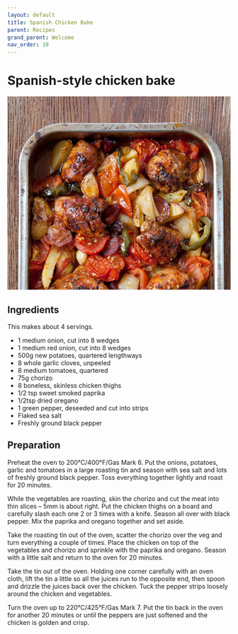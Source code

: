 ```yaml
---
layout: default
title: Spanish Chicken Bake
parent: Recipes
grand_parent: Welcome
nav_order: 10
---
```

# Spanish-style chicken bake

![Spanish-style chicken bake](spanish-chicken-bake.jpg)

## Ingredients
This makes about 4 servings.

- 1 medium onion, cut into 8 wedges
- 1 medium red onion, cut into 8 wedges
- 500g new potatoes, quartered lengthways
- 8 whole garlic cloves, unpeeled
- 8 medium tomatoes, quartered
- 75g chorizo
- 8 boneless, skinless chicken thighs
- 1/2 tsp sweet smoked paprika
- 1/2tsp dried oregano
- 1 green pepper, deseeded and cut into strips
- Flaked sea salt
- Freshly ground black pepper

## Preparation

Preheat the oven to 200°C/400°F/Gas Mark 6. Put the onions, potatoes, garlic and tomatoes in a large roasting tin and season with sea salt and lots of freshly ground black pepper. Toss everything together lightly and roast for 20 minutes.

While the vegetables are roasting, skin the chorizo and cut the meat into thin slices – 5mm is about right. Put the chicken thighs on a board and carefully slash each one 2 or 3 times with a knife. Season all over with black pepper. Mix the paprika and oregano together and set aside.

Take the roasting tin out of the oven, scatter the chorizo over the veg and turn everything a couple of times. Place the chicken on top of the vegetables and chorizo and sprinkle with the paprika and oregano. Season with a little salt and return to the oven for 20 minutes.

Take the tin out of the oven. Holding one corner carefully with an oven cloth, lift the tin a little so all the juices run to the opposite end, then spoon and drizzle the juices back over the chicken. Tuck the pepper strips loosely around the chicken and vegetables.

Turn the oven up to 220°C/425°F/Gas Mark 7. Put the tin back in the oven for another 20 minutes or until the peppers are just softened and the chicken is golden and crisp.